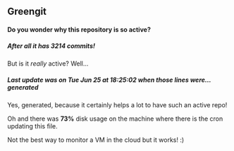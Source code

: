 ## Greengit

#### Do you wonder why this repository is so active?

##### After all it has 3214 commits!

But is it *really* active? Well...

##### Last update was on Tue Jun 25 at 18:25:02 when those lines were... generated

Yes, generated, because it certainly helps a lot to have such an active repo!

Oh and there was **73%** disk usage on the machine
where there is the cron updating this file.

Not the best way to monitor a VM in the cloud but it works! :)
